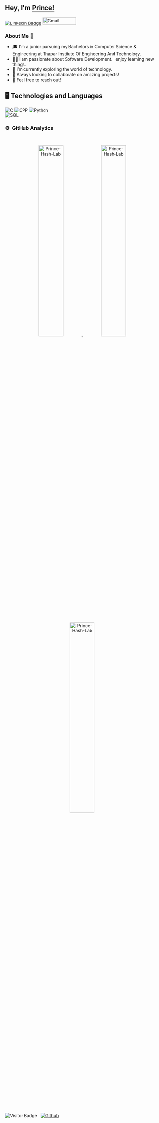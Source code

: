 ## Hey, I'm [Prince!](https://prince-hash-lab.github.io)

[![Linkedin Badge](https://img.shields.io/badge/-Prince-blue?style=plastic-square&logo=Linkedin&logoColor=white&link=https://www.linkedin.com/in/prince-887490196/)](https://www.linkedin.com/in/prince-887490196/)
<a href="mailto:dynamicprincesaini@gmail.com"><img alt="Gmail" src="https://img.shields.io/badge/Gmail-D14836?style=for-the-badge&logo=gmail&logoColor=white" height="25" width="110" /></a>

### About Me 🚀
- 🎓 I'm a junior pursuing my Bachelors in Computer Science & Engineering at Thapar Institute Of Engineering And Technology.
- 👨‍💻 I am passionate about Software Development. I enjoy learning new things.
- 🌱 I’m currently exploring the world of technology.
- 👯 Always looking to collaborate on amazing projects!
- 💬 Feel free to reach out!

## 🖥 Technologies and Languages

![C](https://img.shields.io/badge/-C-black?style=plastic&logo=C)
![CPP](https://img.shields.io/badge/-C++-black?style=plastic&logo=C)
![Python](https://img.shields.io/badge/-Python-black?style=plastic&logo=Python)\
![SQL](https://img.shields.io/badge/SQL-Database-orange)

<!-- ![Github Stats](https://github-readme-stats.vercel.app/api?username=VaishantMakan&theme=dark&count_private=true&show_icons=true&include_all_commits=true)
![Top Langs](https://github-readme-stats.vercel.app/api/top-langs/?username=VaishantMakan&theme=dark&hide=TeX&layout=compact)
-->

### ⚙️ &nbsp;GitHub Analytics
<br>
<a href="https://github.com/Prince-Hash-Lab">
<p align="center">
<img src="https://github-readme-stats.vercel.app/api?username=Prince-Hash-Lab&show_icons=true&theme=dark" alt="Prince-Hash-Lab" style="width:40%;"/>
<img src="https://github-readme-streak-stats.herokuapp.com/?user=Prince-Hash-Lab&layout=compact&theme=dark" alt="Prince-Hash-Lab" style="width:40%;"/>
<img src="https://github-readme-stats.vercel.app/api/top-langs/?username=Prince-Hash-Lab&theme=dark&hide=TeX&layout=compact" alt="Prince-Hash-Lab" style="width:40%;"/>
</p>
</a>
<br>

![Visitor Badge](https://visitor-badge.laobi.icu/badge?page_id=Prince-Hash-Lab) &nbsp; [![Github](https://img.shields.io/github/followers/Prince-Hash-Lab?label=Follow&style=social)](https://github.com/Prince-Hash-Lab)

<!--
**Prince-Hash-Lab/Prince-Hash-Lab** is a ✨ _special_ ✨ repository because its `README.md` (this file) appears on your GitHub profile.

Here are some ideas to get you started:

- 🔭 I’m currently working on ...
- 🌱 I’m currently learning ...
- 👯 I’m looking to collaborate on ...
- 🤔 I’m looking for help with ...
- 💬 Ask me about ...
- 📫 How to reach me: ...
- 😄 Pronouns: ...
- ⚡ Fun fact: ...
-->
